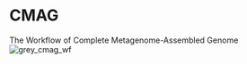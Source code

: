 # CMAG
The Workflow of Complete Metagenome-Assembled Genome
![grey_cmag_wf](https://user-images.githubusercontent.com/65232041/120342083-067f9780-c32a-11eb-8596-aca9cdea3910.png)
